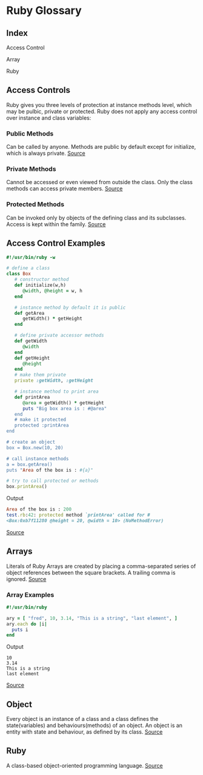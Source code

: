 # Ruby Glossary

## Index
Access Control

Array

Ruby


## Access Controls
Ruby gives you three levels of protection at instance methods level, which may be pulbic, private or protected. Ruby does not apply any access control over instance and class variables:

### Public Methods
Can be called by anyone. Methods are public by default except for initialize, which is always private.
[Source](https://www.tutorialspoint.com/ruby/ruby_object_oriented.htm)

### Private Methods
Cannot be accessed or even viewed from outside the class. Only the class methods can access private members.
[Source](https://www.tutorialspoint.com/ruby/ruby_object_oriented.htm)

### Protected Methods
Can be invoked only by objects of the defining class and its subclasses. Access is kept within the family.
[Source](https://www.tutorialspoint.com/ruby/ruby_object_oriented.htm)

## Access Control Examples

``` Ruby
#!/usr/bin/ruby -w

# define a class
class Box
   # constructor method
   def initialize(w,h)
      @width, @height = w, h
   end

   # instance method by default it is public
   def getArea
      getWidth() * getHeight
   end

   # define private accessor methods
   def getWidth
      @width
   end
   def getHeight
      @height
   end
   # make them private
   private :getWidth, :getHeight

   # instance method to print area
   def printArea
      @area = getWidth() * getHeight
      puts "Big box area is : #@area"
   end
   # make it protected
   protected :printArea
end

# create an object
box = Box.new(10, 20)

# call instance methods
a = box.getArea()
puts "Area of the box is : #{a}"

# try to call protected or methods
box.printArea()
```

Output
``` Ruby
Area of the box is : 200
test.rb:42: protected method `printArea' called for #
<Box:0xb7f11280 @height = 20, @width = 10> (NoMethodError)
```
[Source](https://www.tutorialspoint.com/ruby/ruby_object_oriented.htm)


## Arrays
Literals of Ruby Arrays are created by placing a comma-separated series of object references between the square brackets. A trailing comma is ignored. [Source](https://www.tutorialspoint.com/ruby/ruby_variables.htm)


### Array Examples

``` Ruby
#!/usr/bin/ruby

ary = [ "fred", 10, 3.14, "This is a string", "last element", ]
ary.each do |i|
  puts i
end
```

Output
```
10
3.14
This is a string
last element
```

[Source](https://www.tutorialspoint.com/ruby/ruby_variables.htm)

## Object
Every object is an instance of a class and a class defines the state(variables) and behaviours(methods) of an object. An object is an entity with state and behaviour, as defined by its class. [Source](https://blog.joshsoftware.com/2014/01/09/access-control-in-ruby-public-protected-private/)



## Ruby
A class-based object-oriented programming language. [Source](https://blog.joshsoftware.com/2014/01/09/access-control-in-ruby-public-protected-private/)
